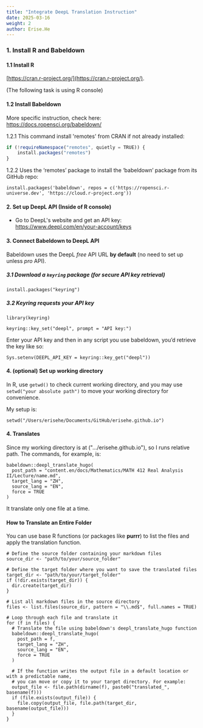 ```yaml
---
title: "Integrate DeepL Translation Instruction"
date: 2025-03-16
weight: 2
author: Erise.He
---
```



### 1. Install R and Babeldown

#### 1.1 Install R
[https://cran.r-project.org/](https://cran.r-project.org/).

(The following task is using R console)
#### 1.2 Install Babeldown 

More specific instruction, check here: https://docs.ropensci.org/babeldown/

1.2.1 This command install 'remotes' from CRAN  if not already installed:

```javascript
if (!requireNamespace("remotes", quietly = TRUE)) {
	install.packages("remotes")
}
```

1.2.2 Uses the ‘remotes’ package to install the ‘babeldown’ package from its GitHub repo:

```
install.packages('babeldown', repos = c('https://ropensci.r-universe.dev', 'https://cloud.r-project.org'))
```
#### 2.  Set up DeepL API (Inside of R console)

- Go to DeepL's website and get an API key: https://www.deepl.com/en/your-account/keys

#### 3. Connect Babeldown to DeepL API

Babeldown uses the DeepL _free_ API URL **by default** (no need to set up unless *pro* API).

##### 3.1 Download a `keyring` package (for secure API key retrieval)

```
install.packages("keyring")
```

##### 3.2 Keyring requests your API key
```
library(keyring)

keyring::key_set("deepl", prompt = "API key:")
```

Enter your API key and then in any script you use babeldown, you’d retrieve the key like so:

```
Sys.setenv(DEEPL_API_KEY = keyring::key_get("deepl"))
```
#### 4. (optional) Set up working directory

In R, use `getwd()` to check current working directory, and you may use `setwd("your absolute path")` to move your working directory for convenience.

My setup is:
```
setwd("/Users/erisehe/Documents/GitHub/erisehe.github.io")
```

#### 4. Translates

Since my working directory is at (".../erisehe.github.io"), so I runs relative path. The commands, for example, is:

```
babeldown::deepl_translate_hugo(
  post_path = "content.en/docs/Mathematics/MATH 412 Real Analysis II/Lecture/name.md",
  target_lang = "ZH",
  source_lang = "EN",
  force = TRUE
)
```

It translate only one file at a time.

#### How to Translate an Entire Folder

You can use base R functions (or packages like **purrr**) to list the files and apply the translation function.

```
# Define the source folder containing your markdown files
source_dir <- "path/to/your/source_folder"

# Define the target folder where you want to save the translated files
target_dir <- "path/to/your/target_folder"
if (!dir.exists(target_dir)) {
  dir.create(target_dir)
}

# List all markdown files in the source directory
files <- list.files(source_dir, pattern = "\\.md$", full.names = TRUE)

# Loop through each file and translate it
for (f in files) {
  # Translate the file using babeldown's deepl_translate_hugo function
  babeldown::deepl_translate_hugo(
    post_path = f,
    target_lang = "ZH",
    source_lang = "EN",
    force = TRUE
  )
  
  # If the function writes the output file in a default location or with a predictable name,
  # you can move or copy it to your target directory. For example:
  output_file <- file.path(dirname(f), paste0("translated_", basename(f)))
  if (file.exists(output_file)) {
    file.copy(output_file, file.path(target_dir, basename(output_file)))
  }
}

```